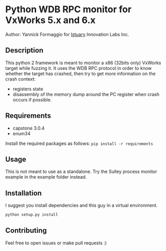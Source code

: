 # Python WDB RPC monitor for VxWorks 5.x and 6.x
Author: Yannick Formaggio for [Istuary](http://www.istuary.com) Innovation Labs Inc.

## Description
This python 2 framework is meant to monitor a x86 (32bits only) VxWorks target while fuzzing it.
It uses the WDB RPC protocol in order to know whether the target has crashed, then try to get more
information on the crash context:

* registers state
* disassembly of the memory dump around the PC register when crash occurs if possible.

## Requirements
* capstone 3.0.4
* enum34

Install the required packages as follows: `pip install -r requirements`

## Usage
This is not meant to use as a standalone. Try the Sulley process monitor example in the example folder instead.

## Installation
I suggest you install dependencies and this guy in a virtual environment.
```bash
python setup.py install
```
## Contributing
Feel free to open issues or make pull requests :)